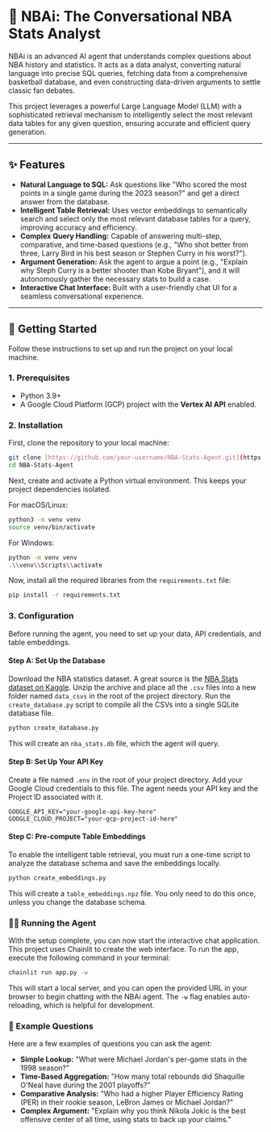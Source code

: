# 🏀 NBAi: The Conversational NBA Stats Analyst

NBAi is an advanced AI agent that understands complex questions about NBA history and statistics. It acts as a data analyst, converting natural language into precise SQL queries, fetching data from a comprehensive basketball database, and even constructing data-driven arguments to settle classic fan debates.

This project leverages a powerful Large Language Model (LLM) with a sophisticated retrieval mechanism to intelligently select the most relevant data tables for any given question, ensuring accurate and efficient query generation.

---

## ✨ Features

-   **Natural Language to SQL:** Ask questions like "Who scored the most points in a single game during the 2023 season?" and get a direct answer from the database.
-   **Intelligent Table Retrieval:** Uses vector embeddings to semantically search and select only the most relevant database tables for a query, improving accuracy and efficiency.
-   **Complex Query Handling:** Capable of answering multi-step, comparative, and time-based questions (e.g., "Who shot better from three, Larry Bird in his best season or Stephen Curry in his worst?").
-   **Argument Generation:** Ask the agent to argue a point (e.g., "Explain why Steph Curry is a better shooter than Kobe Bryant"), and it will autonomously gather the necessary stats to build a case.
-   **Interactive Chat Interface:** Built with a user-friendly chat UI for a seamless conversational experience.

---

## 🚀 Getting Started

Follow these instructions to set up and run the project on your local machine.

### 1. Prerequisites

-   Python 3.9+
-   A Google Cloud Platform (GCP) project with the **Vertex AI API** enabled.

### 2. Installation

First, clone the repository to your local machine:
```bash
git clone [https://github.com/your-username/NBA-Stats-Agent.git](https://github.com/your-username/NBA-Stats-Agent.git)
cd NBA-Stats-Agent
```
Next, create and activate a Python virtual environment. This keeps your project dependencies isolated.

For macOS/Linux:
```bash
python3 -m venv venv
source venv/bin/activate
```
For Windows:
```bash
python -m venv venv
.\\venv\\Scripts\\activate
```
Now, install all the required libraries from the `requirements.txt` file:
```bash
pip install -r requirements.txt
```
### 3. Configuration
Before running the agent, you need to set up your data, API credentials, and table embeddings.

#### Step A: Set Up the Database
Download the NBA statistics dataset. A great source is the [NBA Stats dataset on Kaggle](https://www.kaggle.com/datasets/nathanlauga/nba-games).
Unzip the archive and place all the `.csv` files into a new folder named `data_csvs` in the root of the project directory.
Run the `create_database.py` script to compile all the CSVs into a single SQLite database file.
```bash
python create_database.py
```
This will create an `nba_stats.db` file, which the agent will query.

#### Step B: Set Up Your API Key
Create a file named `.env` in the root of your project directory.
Add your Google Cloud credentials to this file. The agent needs your API key and the Project ID associated with it.
```
GOOGLE_API_KEY="your-google-api-key-here"
GOOGLE_CLOUD_PROJECT="your-gcp-project-id-here"
```

#### Step C: Pre-compute Table Embeddings
To enable the intelligent table retrieval, you must run a one-time script to analyze the database schema and save the embeddings locally.
```bash
python create_embeddings.py
```
This will create a `table_embeddings.npz` file. You only need to do this once, unless you change the database schema.

### 🏃‍♀️ Running the Agent
With the setup complete, you can now start the interactive chat application.
This project uses Chainlit to create the web interface. To run the app, execute the following command in your terminal:
```bash
chainlit run app.py -w
```
This will start a local server, and you can open the provided URL in your browser to begin chatting with the NBAi agent. The `-w` flag enables auto-reloading, which is helpful for development.

### 💬 Example Questions
Here are a few examples of questions you can ask the agent:

* **Simple Lookup:** "What were Michael Jordan's per-game stats in the 1998 season?"
* **Time-Based Aggregation:** "How many total rebounds did Shaquille O'Neal have during the 2001 playoffs?"
* **Comparative Analysis:** "Who had a higher Player Efficiency Rating (PER) in their rookie season, LeBron James or Michael Jordan?"
* **Complex Argument:** "Explain why you think Nikola Jokic is the best offensive center of all time, using stats to back up your claims."
